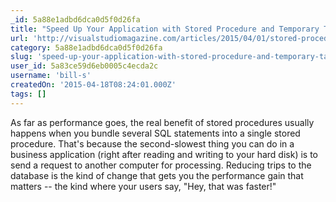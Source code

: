 ```yaml
---
_id: 5a88e1adbd6dca0d5f0d26fa
title: "Speed Up Your Application with Stored Procedure and Temporary Tables"
url: 'http://visualstudiomagazine.com/articles/2015/04/01/stored-procedure-and-temporary-tables.aspx'
category: 5a88e1adbd6dca0d5f0d26fa
slug: 'speed-up-your-application-with-stored-procedure-and-temporary-tables'
user_id: 5a83ce59d6eb0005c4ecda2c
username: 'bill-s'
createdOn: '2015-04-18T08:24:01.000Z'
tags: []
---
```


As far as performance goes, the real benefit of stored procedures usually happens when you bundle several SQL statements into a single stored procedure. That's because the second-slowest thing you can do in a business application (right after reading and writing to your hard disk) is to send a request to another computer for processing. Reducing trips to the database is the kind of change that gets you the performance gain that matters -- the kind where your users say, "Hey, that was faster!"
